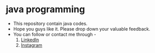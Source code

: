 # java programming
* This repository contain java codes.
* Hope you guys like it. Please drop down your valuable feedback.
* You can follow or contact me through - 
    1. [ LinkedIn ](https://www.linkedin.com/in/radhika-agarwal-ba769b1b6/)
    1. [ Instagram ](https://www.instagram.com/radhika_.24/)